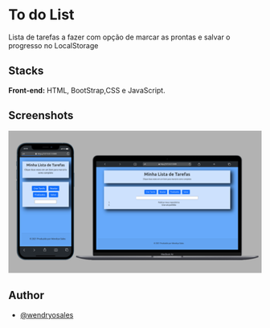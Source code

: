 
# To do List

Lista de tarefas a fazer com opção de marcar as prontas e salvar o progresso no LocalStorage

## Stacks

**Front-end:** HTML, BootStrap,CSS e JavaScript.

## Screenshots

![web](./todo-list.png)

## Author

- [@wendryosales](https://www.linkedin.com/in/wendryosales/)

